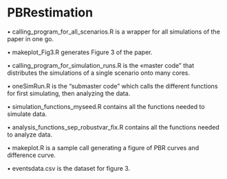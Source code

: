 # PBRestimation
•	calling_program_for_all_scenarios.R is a wrapper for all simulations of the paper in one go.

• makeplot_Fig3.R generates Figure 3 of the paper. 

•	calling_program_for_simulation_runs.R is the «master code” that distributes the simulations of a single scenario onto many cores.

•	oneSimRun.R is the “submaster code” which calls the different functions for first simulating, then analyzing the data.

•	simulation_functions_myseed.R contains all the functions needed to simulate data.

•	analysis_functions_sep_robustvar_fix.R contains all the functions needed to analyze data.

• makeplot.R is a sample call generating a figure of PBR curves and difference curve.

• eventsdata.csv is the dataset for figure 3.
